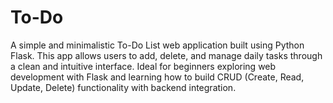 # To-Do
A simple and minimalistic To-Do List web application built using Python Flask. This app allows users to add, delete, and manage daily tasks through a clean and intuitive interface. Ideal for beginners exploring web development with Flask and learning how to build CRUD (Create, Read, Update, Delete) functionality with backend integration.
